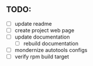 ## TODO:
* [ ] update readme
* [ ] create project web page
* [ ] update documentation
    * [ ] rebuild documentation
* [ ] mondernize autotools configs
* [ ] verify rpm build target

